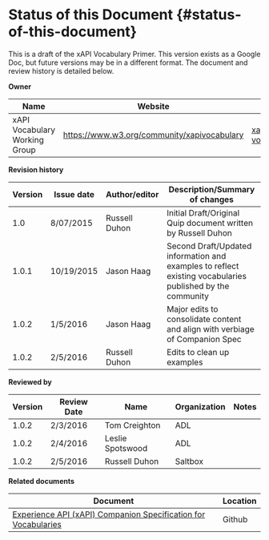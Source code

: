 # Status of this Document {#status-of-this-document}

This is a draft of the xAPI Vocabulary Primer. This version exists as a Google Doc, but future versions may be in a different format. The document and review history is detailed below.

**Owner**

| Name | Website | Email |
| --- | --- | --- |
| xAPI Vocabulary Working Group | https://www.w3.org/community/xapivocabulary | xapi-vocabulary@adlnet.gov |

**Revision history**

| Version | Issue date | Author/editor | Description/Summary of changes |
| --- | --- | --- | --- |
| 1.0 | 8/07/2015 | Russell Duhon | Initial Draft/Original Quip document written by Russell Duhon |
| 1.0.1 | 10/19/2015 | Jason Haag | Second Draft/Updated information and examples to reflect existing vocabularies published by the community |
| 1.0.2 | 1/5/2016 | Jason Haag | Major edits to consolidate content and align with verbiage of Companion Spec |
| 1.0.2 | 2/5/2016 | Russell Duhon | Edits to clean up examples |

**Reviewed by**

| Version | Review Date | Name | Organization | Notes |
| --- | --- | --- | --- | --- |
| 1.0.2 | 2/3/2016 | Tom Creighton | ADL |  |
| 1.0.2 | 2/4/2016 | Leslie Spotswood | ADL |  |
| 1.0.2 | 2/5/2016 | Russell Duhon | Saltbox |  |

**Related documents**

| Document | Location |
| --- | --- |
| [Experience API (xAPI) Companion Specification for Vocabularies](https://github.com/adlnet/companion-specification-for-xapi-vocabularies) | Github |
